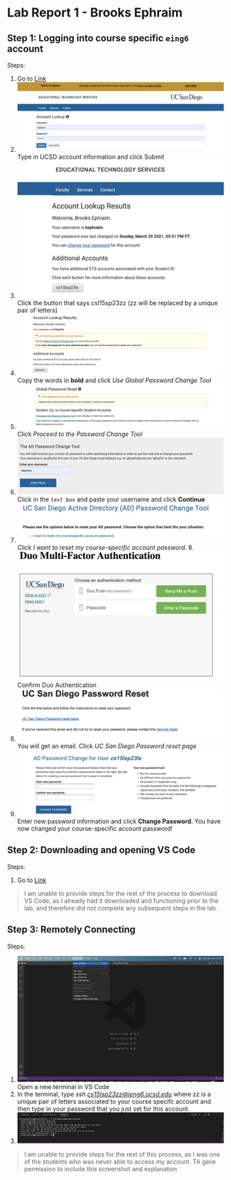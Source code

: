# Lab Report 1 - Brooks Ephraim

## Step 1: Logging into course specific `eing6` account
Steps:
1. Go to [Link](https://sdacs.ucsd.edu/~icc/index.php)
2. ![Image](image1.png)
Type in UCSD account information and click Submit
3. ![Image](image2.png)
Click the button that says csl15sp23zz (zz will be replaced by a unique pair of letters)
4. ![Image](lab1image3.png)
Copy the words in **bold** and click *Use Global Password Change Tool*
5. ![Image](lab1image4.png)
Click *Proceed to the Password Change Tool*
6. ![Image](lab1image5.png)
Click in the `text box` and paste your username and click **Continue**
7. ![Image](lab1image6.png)
Click *I want to reset my course-specific account password.*
8.![Image](lab1image7.png)
Confirm Duo Authentication
9. ![Image](lab1image8.png)
You will get an email. Click *UC San Diego Password reset page*
10. ![Image](lab1image9.png)
Enter new password information and click **Change Password**. You have now changed your course-specific account password!

## Step 2: Downloading and opening VS Code
Steps:
1. Go to [Link](https://code.visualstudio.com/)
> I am unable to provide steps for the rest of the process to download VS Code, as I already had it downloaded and functioning prior to the lab, and therefore did not complete any subsequent steps in the lab.

## Step 3: Remotely Connecting
Steps:
1. ![Image](lab1image10.png)
Open a new terminal in VS Code
2. In the terminal, type *ssh cs15lsp23zz@ieng6.ucsd.edu* where zz is a unique pair of letters associated to your course specifc account and then type in your password that you just set for this account.
3. ![Image](lab1image11.png)
> I am unable to provide steps for the rest of this process, as I was one of the students who was never able to access my account. TA gave permission to include this screenshot and explanation
